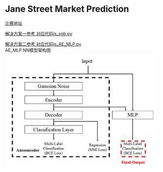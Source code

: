 # Jane Street Market Prediction

[比赛地址](https://www.kaggle.com/c/jane-street-market-prediction)

[解决方案一参考 对应代码js_xgb.py](https://blog.csdn.net/weixin_51484067/article/details/114598744?spm=1001.2014.3001.5501)<br>

[解决方案二参考 对应代码js_AE_MLP.py](https://www.kaggle.com/xiaowangiiiii/current-1th-jane-street-ae-mlp-xgb)<br>
AE_MLP NN模型架构图<br>
![ae_mlp](../files/ae_mlp.png)